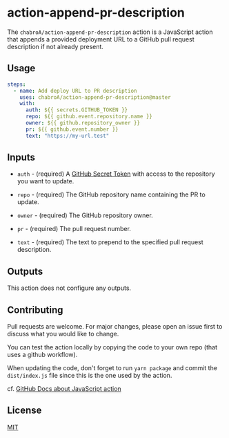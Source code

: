 # action-append-pr-description

The `chabroA/action-append-pr-description` action is a JavaScript action that appends a provided deployment URL to a GitHub pull request description if not already present.

## Usage

```yaml
steps:
  - name: Add deploy URL to PR description
    uses: chabroA/action-append-pr-description@master
    with:
      auth: ${{ secrets.GITHUB_TOKEN }}
      repo: ${{ github.event.repository.name }}
      owner: ${{ github.repository_owner }}
      pr: ${{ github.event.number }}
      text: "https://my-url.test"
```

## Inputs

- `auth` - (required) A [GitHub Secret Token](https://docs.github.com/en/actions/reference/authentication-in-a-workflow) with access to the repository you want to update.

- `repo` - (required) The GitHub repository name containing the PR to update.

- `owner` - (required) The GitHub repository owner.

- `pr` - (required) The pull request number.

- `text` - (required) The text to prepend to the specified pull request description.

## Outputs

This action does not configure any outputs.

## Contributing

Pull requests are welcome. For major changes, please open an issue first to discuss what you would like to change.

You can test the action locally by copying the code to your own repo (that uses a github workflow).

When updating the code, don't forget to run `yarn package` and commit the `dist/index.js` file since this is the one used by the action.

cf. [GitHub Docs about JavaScript action](https://docs.github.com/en/actions/creating-actions/creating-a-javascript-action)

## License

[MIT](./LICENSE.md)
